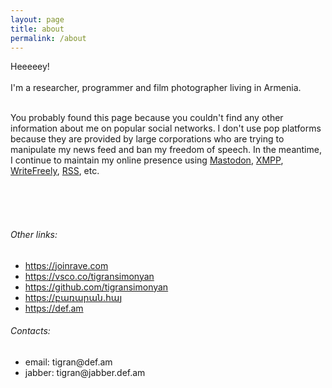 ```yaml
---
layout: page
title: about
permalink: /about
---
```


<div class="py-5">
<div class="row justify-content-center">
<div class="col-sm-12 col-md-7 col-lg-6 col-xl-4">
Heeeeey!
<br/><br/>
I'm a researcher, programmer and film photographer living in Armenia.

<br/>
<br/>

You probably found this page because you couldn't find any other information about me on popular social networks. I don't use pop platforms because they are provided by large corporations who are trying to manipulate my news feed and ban my freedom of speech.
In the meantime, I continue to maintain my online presence using <a href="https://joinmastodon.org/" target="_blank">Mastodon</a>, <a target="_blank" href="https://en.wikipedia.org/wiki/XMPP">XMPP</a>, <a target="_blank" href="https://writefreely.org/">WriteFreely</a>, <a target="_blank" href="https://en.wikipedia.org/wiki/RSS">RSS</a>, etc.

<br/><br/><br/>

<h6>Other links:</h6>

<ul>
	<li>
		<a href="https://joinrave.com" target="_blank">https://joinrave.com</a>
	</li>
	<li>
		<a href="https://vsco.co/tigransimonyan" target="_blank">https://vsco.co/tigransimonyan</a>
	</li>
	<li>
		<a href="https://github.com/tigransimonyan" target="_blank">https://github.com/tigransimonyan</a>
	</li>
	<li>
		<a href="https://բառարան.հայ" target="_blank">https://բառարան.հայ</a>
	</li>	
	<li>
		<a href="https://def.am/" target="_blank">https://def.am</a>
	</li>
</ul>

<h6>Contacts:</h6>
<ul>
	<li>
		email: tigran@def.am
	</li>	
	<li>
		jabber: tigran@jabber.def.am
	</li>
</ul>

</div>
</div>

</div>

